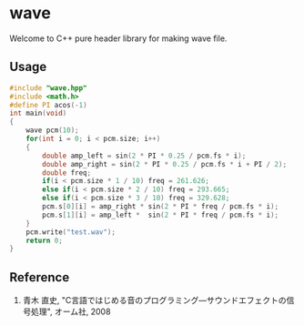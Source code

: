 # wave
Welcome to C++ pure header library for making wave file.

## Usage

```cpp
#include "wave.hpp"
#include <math.h>
#define PI acos(-1)
int main(void)
{
    wave pcm(10);
    for(int i = 0; i < pcm.size; i++)
    {
        double amp_left = sin(2 * PI * 0.25 / pcm.fs * i);
        double amp_right = sin(2 * PI * 0.25 / pcm.fs * i + PI / 2);
        double freq;
        if(i < pcm.size * 1 / 10) freq = 261.626;
        else if(i < pcm.size * 2 / 10) freq = 293.665;
        else if(i < pcm.size * 3 / 10) freq = 329.628;
        pcm.s[0][i] = amp_right * sin(2 * PI * freq / pcm.fs * i);
        pcm.s[1][i] = amp_left *  sin(2 * PI * freq / pcm.fs * i);
    }
    pcm.write("test.wav");
    return 0;
}
```
## Reference
1. 青木 直史, "C言語ではじめる音のプログラミング―サウンドエフェクトの信号処理", オーム社, 2008
